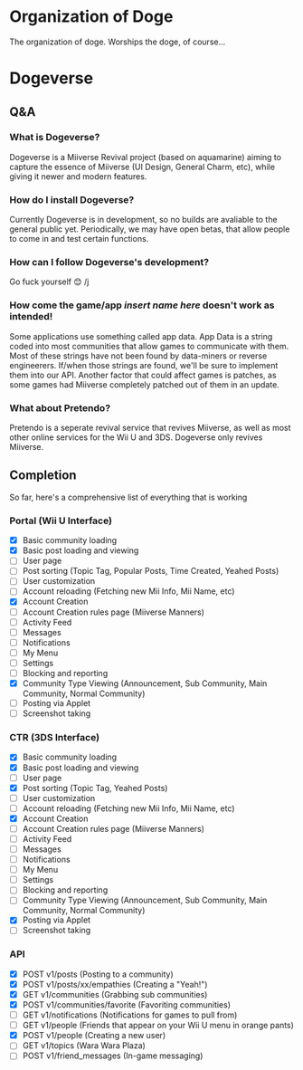 # Organization of Doge
The organization of doge. Worships the doge, of course...

# Dogeverse

## Q&A

### What is Dogeverse?
Dogeverse is a Miiverse Revival project (based on aquamarine) aiming to capture the essence of Miiverse (UI Design, General Charm, etc), while giving it newer and modern features.

### How do I install Dogeverse?
Currently Dogeverse is in development, so no builds are avaliable to the general public yet. Periodically, we may have open betas, that allow people to come in and test certain functions.

### How can I follow Dogeverse's development?
Go fuck yourself 😊 /j

### How come the game/app *insert name here* doesn't work as intended!
Some applications use something called app data. App Data is a string coded into most communities that allow games to communicate with them. Most of these strings have not been found by data-miners or reverse engineerers. If/when those strings are found, we'll be sure to implement them into our API. Another factor that could affect games is patches, as some games had Miiverse completely patched out of them in an update.

### What about Pretendo?
Pretendo is a seperate revival service that revives Miiverse, as well as most other online services for the Wii U and 3DS. Dogeverse only revives Miiverse.

## Completion

So far, here's a comprehensive list of everything that is working

### Portal (Wii U Interface)

- [x] Basic community loading
- [x] Basic post loading and viewing
- [ ] User page
- [ ] Post sorting (Topic Tag, Popular Posts, Time Created, Yeahed Posts)
- [ ] User customization
- [ ] Account reloading (Fetching new Mii Info, Mii Name, etc)
- [x] Account Creation
- [ ] Account Creation rules page (Miiverse Manners)
- [ ] Activity Feed
- [ ] Messages
- [ ] Notifications
- [ ] My Menu
- [ ] Settings
- [ ] Blocking and reporting
- [x] Community Type Viewing (Announcement, Sub Community, Main Community, Normal Community)
- [ ] Posting via Applet
- [ ] Screenshot taking

### CTR (3DS Interface)
- [x] Basic community loading
- [x] Basic post loading and viewing
- [ ] User page
- [x] Post sorting (Topic Tag, Yeahed Posts)
- [ ] User customization
- [ ] Account reloading (Fetching new Mii Info, Mii Name, etc)
- [x] Account Creation
- [ ] Account Creation rules page (Miiverse Manners)
- [ ] Activity Feed
- [ ] Messages
- [ ] Notifications
- [ ] My Menu
- [ ] Settings
- [ ] Blocking and reporting
- [ ] Community Type Viewing (Announcement, Sub Community, Main Community, Normal Community)
- [x] Posting via Applet
- [ ] Screenshot taking

### API
- [x] POST v1/posts (Posting to a community)
- [x] POST v1/posts/xx/empathies (Creating a "Yeah!")
- [x] GET v1/communities (Grabbing sub communities)
- [x] POST v1/communities/favorite (Favoriting communities)
- [ ] GET v1/notifications (Notifications for games to pull from)
- [ ] GET v1/people (Friends that appear on your Wii U menu in orange pants)
- [x] POST v1/people (Creating a new user)
- [ ] GET v1/topics (Wara Wara Plaza)
- [ ] POST v1/friend_messages (In-game messaging)
